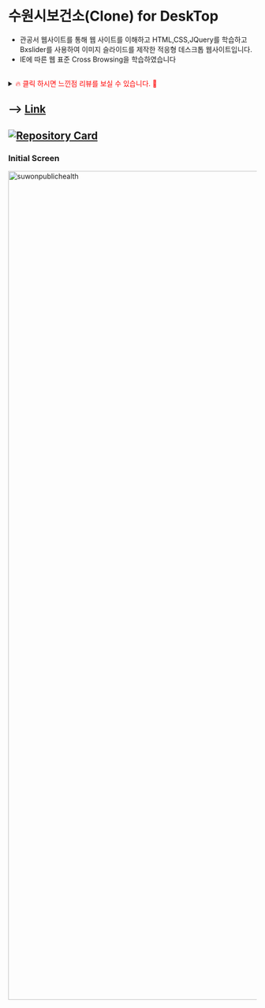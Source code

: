 # 수원시보건소(Clone) for DeskTop

- 관공서 웹사이트를 통해 웹 사이트를 이해하고 HTML,CSS,JQuery를 학습하고 Bxslider를 사용하여 이미지 슬라이드를 제작한 적응형 데스크톱 웹사이트입니다.
- IE에 따른 웹 표준 Cross Browsing을 학습하였습니다

##

<details>
<summary><span style="color:red">&#128293; 클릭 하시면 느낀점 리뷰를 보실 수 있습니다. &#128591;</span></summary>
<div markdown="1">       
  
수원시 보건소 관공서 웹은 KT-alpha 홈페이지를 퍼블리싱 한 이후에 다시 한번 스스로 정리하고 제이 쿼리의 기본 기능 , IE 크로스 브라우징을 복습하고 Float정렬과 clearfix를 다시 한번 복습할 수 있었습니다


</div>
</details>

##

## --> [Link](https://kdn0325.github.io/SuwonPublicHealth/)

## [![Repository Card](https://widget.realdeveloper.pro/api/card?user=kdn0325&repo=SuwonPublicHealth)](https://github.com/kdn0325/SuwonPublicHealth')

### Initial Screen
<img width="1680" alt="suwonpublichealth" src="https://user-images.githubusercontent.com/91298955/148897654-05885afa-fd2b-4aa8-9f99-0a901bc7253a.png">
